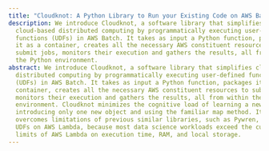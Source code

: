 ```yaml
---
title: "Cloudknot: A Python Library to Run your Existing Code on AWS Batch"
description: We introduce Cloudknot, a software library that simplifies
  cloud-based distributed computing by programmatically executing user-defined
  functions (UDFs) in AWS Batch. It takes as input a Python function, packages
  it as a container, creates all the necessary AWS constituent resources to
  submit jobs, monitors their execution and gathers the results, all from within
  the Python environment.
abstract: We introduce Cloudknot, a software library that simplifies cloud-based
  distributed computing by programmatically executing user-defined functions
  (UDFs) in AWS Batch. It takes as input a Python function, packages it as a
  container, creates all the necessary AWS constituent resources to submit jobs,
  monitors their execution and gathers the results, all from within the Python
  environment. Cloudknot minimizes the cognitive load of learning a new API by
  introducing only one new object and using the familiar map method. It
  overcomes limitations of previous similar libraries, such as Pywren, that runs
  UDFs on AWS Lambda, because most data science workloads exceed the current
  limits of AWS Lambda on execution time, RAM, and local storage.
---
```


